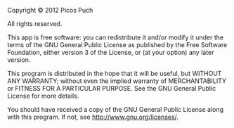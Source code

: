 Copyright © 2012 Picos Puch

All rights reserved.

This app is free software:
you can redistribute it and/or modify it under the terms of
the GNU General Public License as published by the Free Software Foundation,
either version 3 of the License, or
(at your option) any later version.

This program is distributed in the hope that it will be useful,
but WITHOUT ANY WARRANTY; without even the implied warranty of
MERCHANTABILITY or FITNESS FOR A PARTICULAR PURPOSE.  See the
GNU General Public License for more details.

You should have received a copy of the GNU General Public License
along with this program.  If not, see <http://www.gnu.org/licenses/>.

